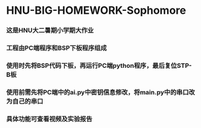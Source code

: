 # HNU-BIG-HOMEWORK-Sophomore
### 这是HNU大二暑期小学期大作业

### 工程由PC端程序和BSP下板程序组成

### 使用时先将BSP代码下板，再运行PC端python程序，最后复位STP-B板

### 使用前需先将PC端中的ai.py中密钥信息修改，将main.py中的串口改为自己的串口

### 具体功能可查看视频及实验报告

